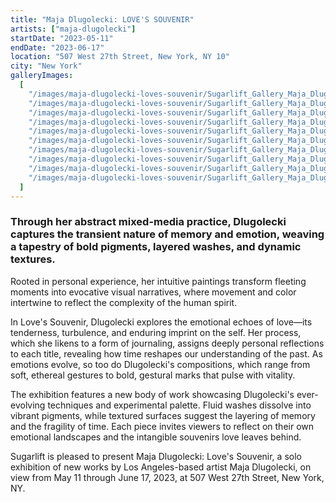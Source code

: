 ```yaml
---
title: "Maja Dlugolecki: LOVE'S SOUVENIR"
artists: ["maja-dlugolecki"]
startDate: "2023-05-11"
endDate: "2023-06-17"
location: "507 West 27th Street, New York, NY 10"
city: "New York"
galleryImages:
  [
    "/images/maja-dlugolecki-loves-souvenir/Sugarlift_Gallery_Maja_Dlugolecki_Loves_Souvenir_4.jpg",
    "/images/maja-dlugolecki-loves-souvenir/Sugarlift_Gallery_Maja_Dlugolecki_Loves_Souvenir_1.jpg",
    "/images/maja-dlugolecki-loves-souvenir/Sugarlift_Gallery_Maja_Dlugolecki_Loves_Souvenir_2.jpg",
    "/images/maja-dlugolecki-loves-souvenir/Sugarlift_Gallery_Maja_Dlugolecki_Loves_Souvenir_3.jpg",
    "/images/maja-dlugolecki-loves-souvenir/Sugarlift_Gallery_Maja_Dlugolecki_Loves_Souvenir_5.jpg",
    "/images/maja-dlugolecki-loves-souvenir/Sugarlift_Gallery_Maja_Dlugolecki_Loves_Souvenir_6.jpg",
    "/images/maja-dlugolecki-loves-souvenir/Sugarlift_Gallery_Maja_Dlugolecki_Loves_Souvenir_7.jpg",
    "/images/maja-dlugolecki-loves-souvenir/Sugarlift_Gallery_Maja_Dlugolecki_Loves_Souvenir_8.jpg",
    "/images/maja-dlugolecki-loves-souvenir/Sugarlift_Gallery_Maja_Dlugolecki_Loves_Souvenir_9.jpg",
    "/images/maja-dlugolecki-loves-souvenir/Sugarlift_Gallery_Maja_Dlugolecki_Loves_Souvenir_10.jpg",
  ]
---
```


### Through her abstract mixed-media practice, Dlugolecki captures the transient nature of memory and emotion, weaving a tapestry of bold pigments, layered washes, and dynamic textures.

Rooted in personal experience, her intuitive paintings transform fleeting moments into evocative visual narratives, where movement and color intertwine to reflect the complexity of the human spirit.

In Love's Souvenir, Dlugolecki explores the emotional echoes of love—its tenderness, turbulence, and enduring imprint on the self. Her process, which she likens to a form of journaling, assigns deeply personal reflections to each title, revealing how time reshapes our understanding of the past. As emotions evolve, so too do Dlugolecki's compositions, which range from soft, ethereal gestures to bold, gestural marks that pulse with vitality.

The exhibition features a new body of work showcasing Dlugolecki's ever-evolving techniques and experimental palette. Fluid washes dissolve into vibrant pigments, while textured surfaces suggest the layering of memory and the fragility of time. Each piece invites viewers to reflect on their own emotional landscapes and the intangible souvenirs love leaves behind.

Sugarlift is pleased to present Maja Dlugolecki: Love's Souvenir, a solo exhibition of new works by Los Angeles-based artist Maja Dlugolecki, on view from May 11 through June 17, 2023, at 507 West 27th Street, New York, NY.
